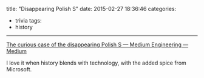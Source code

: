 title: "Disappearing Polish S"
date: 2015-02-27 18:36:46
categories:
- trivia
tags:
- history
---

[The curious case of the disappearing Polish S — Medium Engineering — Medium](https://medium.com/medium-eng/the-curious-case-of-disappearing-polish-s-fa398313d4df)

I love it when history blends with technology, with the added spice from Microsoft.
